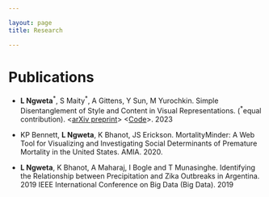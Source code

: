 ```yaml
---

layout: page
title: Research

---
```

# Publications

* <b>L Ngweta</b><sup>\*</sup>, S Maity<sup>\*</sup>, A Gittens, Y Sun, M Yurochkin. Simple Disentanglement of Style and Content in Visual Representations. (<sup>\*</sup>equal contribution). <[arXiv preprint](https://arxiv.org/abs/2302.09795)> <[Code](https://github.com/lilianngweta/PISCO)>. 2023

* KP Bennett, <b>L Ngweta</b>, K Bhanot, JS Erickson. MortalityMinder: A Web Tool for Visualizing and Investigating Social Determinants of Premature Mortality in the United States. AMIA. 2020.

* <b>L Ngweta</b>, K Bhanot, A Maharaj, I Bogle and T Munasinghe. Identifying the Relationship between Precipitation and Zika Outbreaks in Argentina. 2019 IEEE International Conference on Big Data (Big Data). 2019